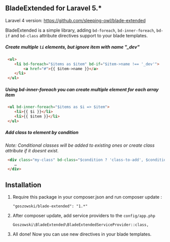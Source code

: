 ## BladeExtended for Laravel 5.*
Laravel 4 version: https://github.com/sleeping-owl/blade-extended

BladeExtended is a simple library, adding `bd-foreach`, `bd-inner-foreach`, `bd-if` and `bd-class` attribute directives support to your blade templates.



##### Create multiple `li` elements, but ignore item with name "_dev"

```html
 <ul>
 	<li bd-foreach="$items as $item" bd-if="$item->name !== '_dev'">
 		<a href="#">{{ $item->name }}</a>
 	</li>
 </ul>
```

##### Using bd-inner-foreach you can create multiple element for each array item

```html
 <ul bd-inner-foreach="$items as $i => $item">
 	<li>{{ $i }}</li>
 	<li>{{ $item }}</li>
 </ul>
```

##### Add class to element by condition

*Note: Conditional classes will be added to existing ones or create class attribute if it doesnt exist.*

```html
 <div class="my-class" bd-class="$condition ? 'class-to-add', $condition2 ? 'second-class-to-add'">
 	…
 </div>
```

## Installation

 1. Require this package in your composer.json and run composer update :

		"goszowski/blade-extended": "1.*"

 2. After composer update, add service providers to the `config/app.php`

	    Goszowski\BladeExtended\BladeExtendedServiceProvider::class,

 3. All done! Now you can use new directives in your blade templates.
 
